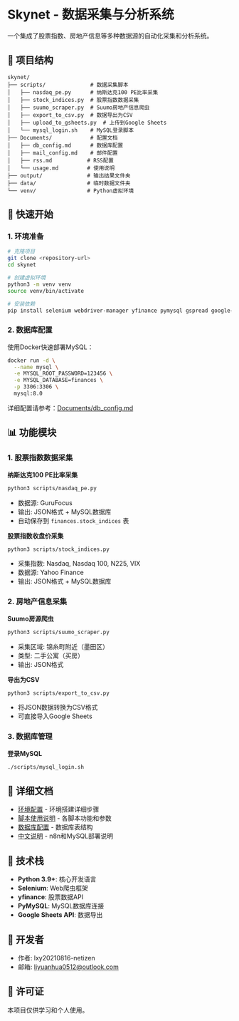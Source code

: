 # Skynet - 数据采集与分析系统

一个集成了股票指数、房地产信息等多种数据源的自动化采集和分析系统。

## 📁 项目结构

```
skynet/
├── scripts/              # 数据采集脚本
│   ├── nasdaq_pe.py      # 纳斯达克100 PE比率采集
│   ├── stock_indices.py  # 股票指数数据采集
│   ├── suumo_scraper.py  # Suumo房地产信息爬虫
│   ├── export_to_csv.py  # 数据导出为CSV
│   ├── upload_to_gsheets.py  # 上传到Google Sheets
│   └── mysql_login.sh    # MySQL登录脚本
├── Documents/            # 配置文档
│   ├── db_config.md      # 数据库配置
│   ├── mail_config.md    # 邮件配置
│   ├── rss.md           # RSS配置
│   └── usage.md         # 使用说明
├── output/              # 输出结果文件夹
├── data/                # 临时数据文件夹
└── venv/                # Python虚拟环境
```

## 🚀 快速开始

### 1. 环境准备

```bash
# 克隆项目
git clone <repository-url>
cd skynet

# 创建虚拟环境
python3 -m venv venv
source venv/bin/activate

# 安装依赖
pip install selenium webdriver-manager yfinance pymysql gspread google-auth
```

### 2. 数据库配置

使用Docker快速部署MySQL：

```bash
docker run -d \
  --name mysql \
  -e MYSQL_ROOT_PASSWORD=123456 \
  -e MYSQL_DATABASE=finances \
  -p 3306:3306 \
  mysql:8.0
```

详细配置请参考：[Documents/db_config.md](Documents/db_config.md)

## 📊 功能模块

### 1. 股票指数数据采集

**纳斯达克100 PE比率采集**
```bash
python3 scripts/nasdaq_pe.py
```
- 数据源: GuruFocus
- 输出: JSON格式 + MySQL数据库
- 自动保存到 `finances.stock_indices` 表

**股票指数收盘价采集**
```bash
python3 scripts/stock_indices.py
```
- 采集指数: Nasdaq, Nasdaq 100, N225, VIX
- 数据源: Yahoo Finance
- 输出: JSON格式 + MySQL数据库

### 2. 房地产信息采集

**Suumo房源爬虫**
```bash
python3 scripts/suumo_scraper.py
```
- 采集区域: 锦糸町附近（墨田区）
- 类型: 二手公寓（买房）
- 输出: JSON格式

**导出为CSV**
```bash
python3 scripts/export_to_csv.py
```
- 将JSON数据转换为CSV格式
- 可直接导入Google Sheets

### 3. 数据库管理

**登录MySQL**
```bash
./scripts/mysql_login.sh
```

## 📖 详细文档

- [环境配置](Documents/SETUP.md) - 环境搭建详细步骤
- [脚本使用说明](Documents/SCRIPTS.md) - 各脚本功能和参数
- [数据库配置](Documents/db_config.md) - 数据库表结构
- [中文说明](README_ZH.md) - n8n和MySQL部署说明

## 🔧 技术栈

- **Python 3.9+**: 核心开发语言
- **Selenium**: Web爬虫框架
- **yfinance**: 股票数据API
- **PyMySQL**: MySQL数据库连接
- **Google Sheets API**: 数据导出

## 📝 开发者

- 作者: lxy20210816-netizen
- 邮箱: liyuanhua0512@outlook.com

## 📄 许可证

本项目仅供学习和个人使用。

